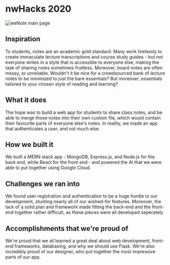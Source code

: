 # nwHacks 2020

![weNote main page](https://github.com/lnogueir/lucasnogueira/blob/master/src/assets/images/wenote.png)

## Inspiration
To students, notes are an academic gold standard. Many work tirelessly to create immaculate lecture transcriptions and course study guides - but not everyone writes in a style that is accessible to everyone else, making the task of sharing notes sometimes fruitless. Moreover, board notes are often messy, or unreliable. Wouldn't it be nice for a crowdsourced bank of lecture notes to be minimized to just the bare essentials? But moreover, essentials tailored to your chosen style of reading and learning?

## What it does
The hope was to build a web app for students to share class notes, and be able to merge those notes into their own custom file, which would contain their favourite parts of everyone else's notes. In reality, we made an app that authenticates a user, and not much else.

## How we built it
We built a MERN stack app - MongoDB, Express.js, and Node.js for the back end, while React for the front end - and powered the AI that we were able to put together using Google Cloud.

## Challenges we ran into
We found user registration and authentication to be a huge hurdle to our development, stunting nearly all of our wished-for features. Moreover, the lack of a solid plan and framework made fitting the back-end and the front-end together rather difficult, as these pieces were all developed seperately

## Accomplishments that we're proud of
We're proud that we all learned a great deal about web development, front-end frameworks, databasing, and why we should use Flask. We're also incredibly proud of our designer, who put together the most impressive parts of our app.
